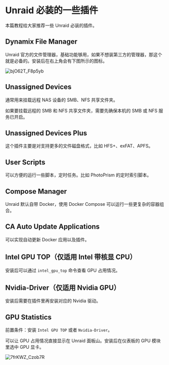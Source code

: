 # Unraid 必装的一些插件

本篇教程给大家推荐一些 Unraid 必装的插件。

## Dynamix File Manager

Unraid 官方的文件管理器，基础功能够用，如果不想装第三方的管理器，那这个就是必备的。安装后在右上角会有下图所示的图标。

![bjO62T_F8p5yb](https://img.slarker.me/blog/bjO62T_F8p5yb.png)

## Unassigned Devices

通常用来挂载远程 NAS 设备的 SMB、NFS 共享文件夹。

如果要挂载远程的 SMB 和 NFS 共享文件夹，需要先确保本机的 SMB 或 NFS 服务已开启。

## Unassigned Devices Plus

这个插件主要是对支持更多的文件磁盘格式，比如 HFS+、exFAT、APFS。

## User Scripts

可以方便的运行一些脚本，定时任务。比如 PhotoPrism 的定时索引脚本。

## Compose Manager

Unraid 默认自带 Docker，使用 Docker Compose 可以运行一些更复杂的容器组合。

## CA Auto Update Applications

可以实现自动更新 Docker 应用以及插件。

## Intel GPU TOP（仅适用 Intel 带核显 CPU）

安装后可以通过 `intel_gpu_top` 命令查看 GPU 占用情况。

## Nvidia-Driver（仅适用 Nvidia GPU）

安装后需要在插件里再安装对应的 Nvidia 驱动。

## GPU Statistics

前置条件：安装 `Intel GPU TOP` 或者 `Nvidia-Driver`。

可以让 GPU 占用情况直接显示在 Unraid 面板山。安装后在仪表板的 GPU 模块里选中 GPU 显卡。

![7frKWZ_Czob7R](https://img.slarker.me/blog/7frKWZ_Czob7R.png)